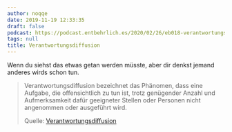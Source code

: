 ```yaml
---
author: noqqe
date: 2019-11-19 12:33:35
draft: false
podcast: https://podcast.entbehrlich.es/2020/02/26/eb018-verantwortungsverpuffung/
tags: null
title: Verantwortungsdiffusion
---
```


Wenn du siehst das etwas getan werden müsste, aber dir denkst jemand anderes
wirds schon tun.

> Verantwortungsdiffusion bezeichnet das Phänomen, dass eine Aufgabe, die
> offensichtlich zu tun ist, trotz genügender Anzahl und Aufmerksamkeit dafür
> geeigneter Stellen oder Personen nicht angenommen oder ausgeführt wird.
>
> Quelle: [Verantwortungsdiffusion](https://de.m.wikipedia.org/wiki/Verantwortungsdiffusion)